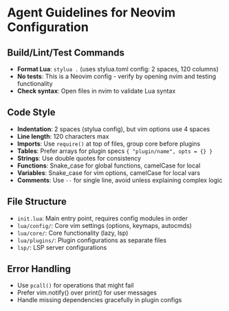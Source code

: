 # Agent Guidelines for Neovim Configuration

## Build/Lint/Test Commands
- **Format Lua**: `stylua .` (uses stylua.toml config: 2 spaces, 120 columns)
- **No tests**: This is a Neovim config - verify by opening nvim and testing functionality
- **Check syntax**: Open files in nvim to validate Lua syntax

## Code Style
- **Indentation**: 2 spaces (stylua config), but vim options use 4 spaces
- **Line length**: 120 characters max
- **Imports**: Use `require()` at top of files, group core before plugins
- **Tables**: Prefer arrays for plugin specs `{ "plugin/name", opts = {} }`
- **Strings**: Use double quotes for consistency
- **Functions**: Snake_case for global functions, camelCase for local
- **Variables**: Snake_case for vim options, camelCase for local vars
- **Comments**: Use `--` for single line, avoid unless explaining complex logic

## File Structure
- `init.lua`: Main entry point, requires config modules in order
- `lua/config/`: Core vim settings (options, keymaps, autocmds)
- `lua/core/`: Core functionality (lazy, lsp)
- `lua/plugins/`: Plugin configurations as separate files
- `lsp/`: LSP server configurations

## Error Handling
- Use `pcall()` for operations that might fail
- Prefer vim.notify() over print() for user messages
- Handle missing dependencies gracefully in plugin configs
